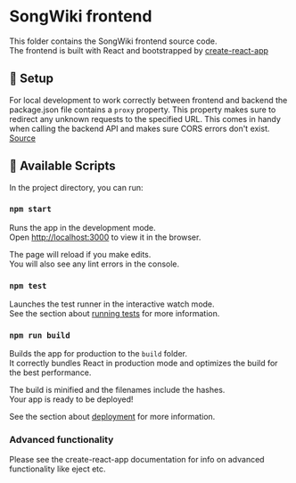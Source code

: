 # SongWiki frontend
This folder contains the SongWiki frontend source code.  
The frontend is built with React and bootstrapped by [create-react-app](https://github.com/facebook/create-react-app)

## :wrench: Setup
For local development to work correctly between frontend and backend the package.json file contains a `proxy` property. This property makes sure to redirect any unknown requests to the specified URL. This comes in handy when calling the backend API and makes sure CORS errors don't exist.  
[Source](https://facebook.github.io/create-react-app/docs/proxying-api-requests-in-development)

## :page_with_curl: Available Scripts

In the project directory, you can run:

### `npm start`

Runs the app in the development mode.<br>
Open [http://localhost:3000](http://localhost:3000) to view it in the browser.

The page will reload if you make edits.<br>
You will also see any lint errors in the console.

### `npm test`

Launches the test runner in the interactive watch mode.<br>
See the section about [running tests](https://facebook.github.io/create-react-app/docs/running-tests) for more information.

### `npm run build`

Builds the app for production to the `build` folder.<br>
It correctly bundles React in production mode and optimizes the build for the best performance.

The build is minified and the filenames include the hashes.<br>
Your app is ready to be deployed!

See the section about [deployment](https://facebook.github.io/create-react-app/docs/deployment) for more information.

### Advanced functionality
Please see the create-react-app documentation for info on  advanced functionality like eject etc.